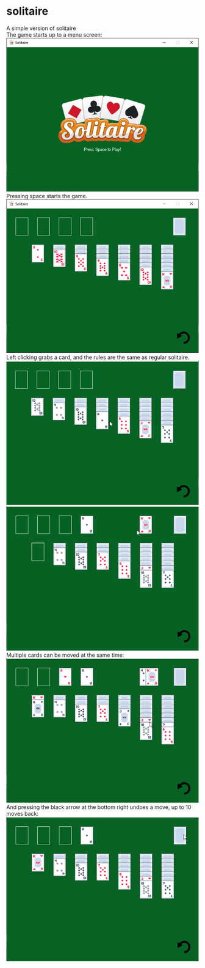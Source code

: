 # solitaire
A simple version of solitaire<br>
The game starts up to a menu screen:<br>
![Alt text](screenshots/menu.png)
Pressing space starts the game.<br>
![Alt text](screenshots/main.png)
Left clicking grabs a card, and the rules are the same as regular solitaire.<br>
![Alt text](screenshots/move_ace.gif)
![Alt text](screenshots/move_king.gif)
Multiple cards can be moved at the same time:<br>
![Alt text](screenshots/multiple.gif)
And pressing the black arrow at the bottom right undoes a move, up to 10 moves back:<br>
![Alt text](screenshots/undo.gif)
